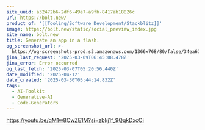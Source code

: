 ```yaml
---
site_uuid: a32472b6-2df6-49e7-a9fb-8417ab18826c
url: https://bolt.new/
product_of: '[[Tooling/Software Development/Stackblitz]]'
image: https://bolt.new/static/social_preview_index.jpg
site_name: bolt.new
title: Generate an app in a flash.
og_screenshot_url: >-
  https://og-screenshots-prod.s3.amazonaws.com/1366x768/80/false/34ea67d75a31b4177a5309780a91c19dcc8c5c5241694eeb5d046bd2625fba02.jpeg
jina_last_request: '2025-03-09T06:45:08.478Z'
jina_error: Error occurred
og_last_fetch: '2025-03-07T05:20:56.440Z'
date_modified: '2025-04-12'
date_created: '2025-03-30T05:44:14.832Z'
tags:
  - AI-Toolkit
  - Generative-AI
  - Code-Generators
---
```

























































































































































































































































































































































































































https://youtu.be/qM1w8CwZE1M?si=zbkj1f_9QqkDxcOi

